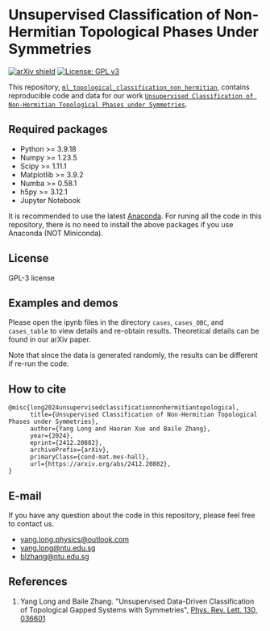 # Unsupervised Classification of Non-Hermitian Topological Phases Under Symmetries

[![arXiv shield](https://img.shields.io/badge/arXiv-2412.20882-red.svg?style=flat)](http://arxiv.org/abs/2412.20882)
[![License: GPL v3](https://img.shields.io/badge/License-GPLv3-blue.svg)](https://www.gnu.org/licenses/gpl-3.0)

This repository, [`ml_topological_classification_non_hermitian`](https://github.com/longyangking/ml_topological_classification_non_hermitian), contains
reproducible code and data for our work 
[`Unsupervised Classification of Non-Hermitian Topological Phases under Symmetries`](http://arxiv.org/abs/2412.20882).
 

## Required packages
+ Python >= 3.9.18
+ Numpy >= 1.23.5
+ Scipy >= 1.11.1
+ Matplotlib >= 3.9.2
+ Numba >= 0.58.1
+ h5py >= 3.12.1
+ Jupyter Notebook 

It is recommended to use the latest [Anaconda](https://www.anaconda.com/download). For runing all the code in this repository, there is no need to install the above packages if you use Anaconda (NOT Miniconda). 

## License
GPL-3 license

## Examples and demos

Please open the ipynb files in the directory ``cases``, ``cases_OBC``, and ``cases_table`` to view details and re-obtain results. Theoretical details can be found in our arXiv paper. 

Note that since the data is generated randomly, the results can be different if re-run the code.

## How to cite

```
@misc{long2024unsupervisedclassificationnonhermitiantopological,
      title={Unsupervised Classification of Non-Hermitian Topological Phases under Symmetries}, 
      author={Yang Long and Haoran Xue and Baile Zhang},
      year={2024},
      eprint={2412.20882},
      archivePrefix={arXiv},
      primaryClass={cond-mat.mes-hall},
      url={https://arxiv.org/abs/2412.20882}, 
}
```

## E-mail
If you have any question about the code in this repository, please feel free to contact us.

+ yang.long.physics@outlook.com
+ yang.long@ntu.edu.sg
+ blzhang@ntu.edu.sg

## References
1. Yang Long and Baile Zhang. "Unsupervised Data-Driven Classification of Topological Gapped Systems with Symmetries", [Phys. Rev. Lett. 130, 036601](https://doi.org/10.1103/PhysRevLett.130.036601) 